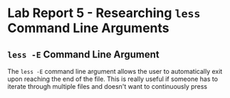 # Lab Report 5 - Researching ``less`` Command Line Arguments

## ``less -E`` Command Line Argument

The ``less -E`` command line argument allows the user to automatically exit upon reaching the end of the file. This is really useful if someone has to iterate through multiple files and doesn't want to continuously press

